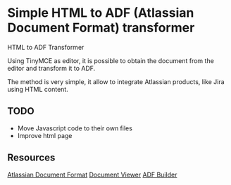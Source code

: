 # Simple HTML to ADF (Atlassian Document Format) transformer

HTML to ADF Transformer

Using TinyMCE as editor, it is possible to obtain the document from the editor and transform it to ADF.

The method is very simple, it allow to integrate Atlassian products, like Jira using HTML content.

## TODO

* Move Javascript code to their own files
* Improve html page

## Resources

[Atlassian Document Format](https://developer.atlassian.com/cloud/jira/platform/apis/document/structure/#atlassian-document-format)
[Document Viewer](https://developer.atlassian.com/cloud/jira/platform/apis/document/viewer/#document-viewer)
[ADF Builder](https://developer.atlassian.com/cloud/jira/platform/apis/document/playground/#adf-builder)